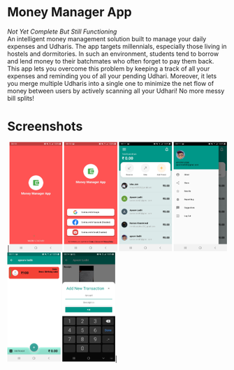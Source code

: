
# Money Manager App
   *Not Yet Complete But Still Functioning*<br/>
   An intelligent money management solution built to manage your daily expenses and Udharis. The app targets millennials, especially those living in
   hostels and dormitories.
   In such an environment, students tend to borrow and lend money to their batchmates who often forget to pay them back. This app lets you overcome
   this problem by keeping a track of all your expenses and reminding you of all your pending Udhari.
   Moreover, it lets you merge multiple Udharis into a single one to minimize the net flow of money between users by actively scanning all your Udhari!
   No more messy bill splits!
# Screenshots
  |<img src="https://raw.githubusercontent.com/apoorvlodhi-io/money_manager_app/master/Screenshots/splash_screen.jpeg" height="250">
  <img src="https://raw.githubusercontent.com/apoorvlodhi-io/money_manager_app/master/Screenshots/login_page.jpeg" height="250">
  <img src="https://raw.githubusercontent.com/apoorvlodhi-io/money_manager_app/master/Screenshots/home_page.jpeg" height="250">
  <img src="https://raw.githubusercontent.com/apoorvlodhi-io/money_manager_app/master/Screenshots/Drawer.jpeg" height="250">
  <img src="https://raw.githubusercontent.com/apoorvlodhi-io/money_manager_app/master/Screenshots/chat _screen.jpeg" height="250">
  <img src="https://raw.githubusercontent.com/apoorvlodhi-io/money_manager_app/master/Screenshots/bottom_sheet.jpeg" height="250">|
